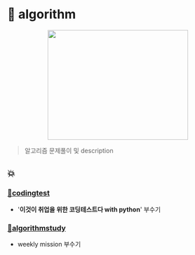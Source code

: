 # 📌 algorithm

<p align="center">
<img src = "https://user-images.githubusercontent.com/102901226/165515767-80d781df-bcb1-4c36-b695-e5b58e87e33f.png" width = "320px" height = "250px" />
</p>




> 알고리즘 문제풀이 및 description

## 💥

### [📁codingtest](codingtest/README.md)
- '**이것이 취업을 위한 코딩테스트다 with python**' 부수기

### [📁algorithmstudy](algorithmstudy/README.md)
- weekly mission 부수기

